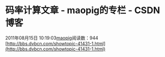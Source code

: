 # 码率计算文章 - maopig的专栏 - CSDN博客
2011年08月15日 10:19:03[maopig](https://me.csdn.net/maopig)阅读数：944
[http://bbs.dvbcn.com/showtopic-41431-1.html](http://bbs.dvbcn.com/showtopic-41431-1.html)
